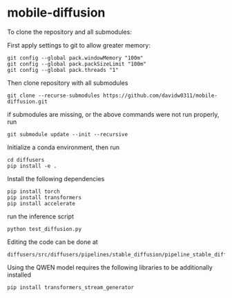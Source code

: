 # mobile-diffusion

To clone the repository and all submodules:

First apply settings to git to allow greater memory:

```
git config --global pack.windowMemory "100m"
git config --global pack.packSizeLimit "100m"
git config --global pack.threads "1"
```

Then clone repository with all submodules
```
git clone --recurse-submodules https://github.com/davidw0311/mobile-diffusion.git
```

if submodules are missing, or the above commands were not run properly, run
```
git submodule update --init --recursive
```

Initialize a conda environment, then run
```
cd diffusers
pip install -e .
```

Install the following dependencies
```
pip install torch
pip install transformers
pip install accelerate
```

run the inference script
```
python test_diffusion.py
```


Editing the code can be done at

```
diffusers/src/diffusers/pipelines/stable_diffusion/pipeline_stable_diffusion.py
```

Using the QWEN model requires the following libraries to be additionally installed

```
pip install transformers_stream_generator
```